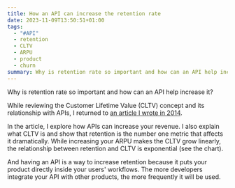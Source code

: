 ```yaml
---
title: How an API can increase the retention rate
date: 2023-11-09T13:50:51+01:00
tags:
  - "#API"
  - retention
  - CLTV
  - ARPU
  - product
  - churn
summary: Why is retention rate so important and how can an API help increase it?
---
```

Why is retention rate so important and how can an API help increase it?

While reviewing the Customer Lifetime Value (CLTV) concept and its relationship with APIs, I returned to [an article I wrote in 2014](https://brunopedro.com/2014/08/27/5-ways-apis-will-increase-revenue/).

In the article, I explore how APIs can increase your revenue. I also explain what CLTV is and show that retention is the number one metric that affects it dramatically. While increasing your ARPU makes the CLTV grow linearly, the relationship between retention and CLTV is exponential (see the chart).

And having an API is a way to increase retention because it puts your product directly inside your users' workflows. The more developers integrate your API with other products, the more frequently it will be used.